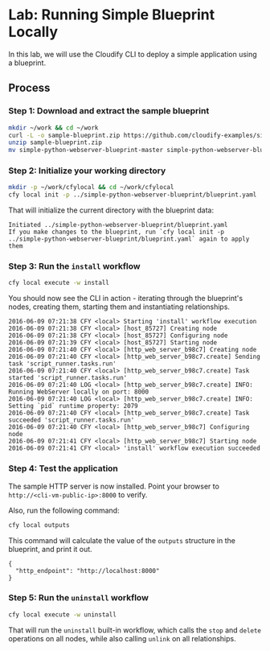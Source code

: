 # Lab: Running Simple Blueprint Locally

In this lab, we will use the Cloudify CLI to deploy a simple application using a blueprint.

## Process

### Step 1: Download and extract the sample blueprint

```bash
mkdir ~/work && cd ~/work
curl -L -o sample-blueprint.zip https://github.com/cloudify-examples/simple-python-webserver-blueprint/archive/master.zip
unzip sample-blueprint.zip
mv simple-python-webserver-blueprint-master simple-python-webserver-blueprint
```

### Step 2: Initialize your working directory

```bash
mkdir -p ~/work/cfylocal && cd ~/work/cfylocal
cfy local init -p ../simple-python-webserver-blueprint/blueprint.yaml
```

That will initialize the current directory with the blueprint data:

```
Initiated ../simple-python-webserver-blueprint/blueprint.yaml
If you make changes to the blueprint, run `cfy local init -p ../simple-python-webserver-blueprint/blueprint.yaml` again to apply them
```

### Step 3: Run the `install` workflow

```bash
cfy local execute -w install
```

You should now see the CLI in action - iterating through the blueprint's nodes, creating them, starting them and
instantiating relationships.

```
2016-06-09 07:21:38 CFY <local> Starting 'install' workflow execution
2016-06-09 07:21:38 CFY <local> [host_85727] Creating node
2016-06-09 07:21:38 CFY <local> [host_85727] Configuring node
2016-06-09 07:21:39 CFY <local> [host_85727] Starting node
2016-06-09 07:21:40 CFY <local> [http_web_server_b98c7] Creating node
2016-06-09 07:21:40 CFY <local> [http_web_server_b98c7.create] Sending task 'script_runner.tasks.run'
2016-06-09 07:21:40 CFY <local> [http_web_server_b98c7.create] Task started 'script_runner.tasks.run'
2016-06-09 07:21:40 LOG <local> [http_web_server_b98c7.create] INFO: Running WebServer locally on port: 8000
2016-06-09 07:21:40 LOG <local> [http_web_server_b98c7.create] INFO: Setting `pid` runtime property: 2079
2016-06-09 07:21:40 CFY <local> [http_web_server_b98c7.create] Task succeeded 'script_runner.tasks.run'
2016-06-09 07:21:40 CFY <local> [http_web_server_b98c7] Configuring node
2016-06-09 07:21:41 CFY <local> [http_web_server_b98c7] Starting node
2016-06-09 07:21:41 CFY <local> 'install' workflow execution succeeded
```

### Step 4: Test the application

The sample HTTP server is now installed. Point your browser to `http://<cli-vm-public-ip>:8000` to verify.

Also, run the following command:

```bash
cfy local outputs
```

This command will calculate the value of the `outputs` structure in the blueprint, and print it out.

```
{
  "http_endpoint": "http://localhost:8000"
}
```

### Step 5: Run the `uninstall` workflow

```bash
cfy local execute -w uninstall
```

That will run the `uninstall` built-in workflow, which calls the `stop` and `delete` operations on all nodes, while
also calling `unlink` on all relationships.
